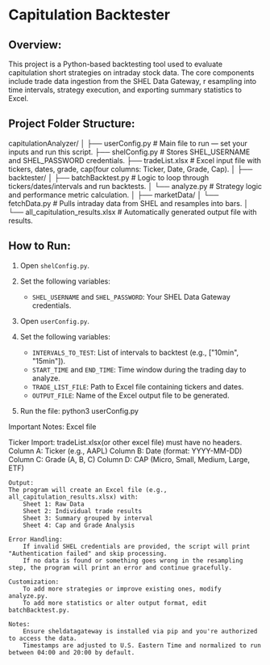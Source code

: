 Capitulation Backtester
==========================

Overview:
----------  
This project is a Python-based backtesting tool used to evaluate capitulation short strategies on intraday stock data. The core components include trade data ingestion from the SHEL Data Gateway, r
esampling into time intervals, strategy execution, and exporting summary statistics to Excel.

Project Folder Structure:
--------------------------
capitulationAnalyzer/
│
├── userConfig.py              # Main file to run — set your inputs and run this script.
├── shelConfig.py              # Stores SHEL_USERNAME and SHEL_PASSWORD credentials.
├── tradeList.xlsx             # Excel input file with tickers, dates, grade, cap(four columns: Ticker, Date, Grade, Cap).
│
├── backtester/
│   ├── batchBacktest.py       # Logic to loop through tickers/dates/intervals and run backtests.
│   └── analyze.py             # Strategy logic and performance metric calculation.
│
├── marketData/
│   └── fetchData.py           # Pulls intraday data from SHEL and resamples into bars.
│
└── all_capitulation_results.xlsx   # Automatically generated output file with results.

How to Run:
------------
1. Open `shelConfig.py`.
2. Set the following variables:
   - `SHEL_USERNAME` and `SHEL_PASSWORD`: Your SHEL Data Gateway credentials.

3. Open `userConfig.py`.
4. Set the following variables:
   - `INTERVALS_TO_TEST`: List of intervals to backtest (e.g., ["10min", "15min"]).
   - `START_TIME` and `END_TIME`: Time window during the trading day to analyze.
   - `TRADE_LIST_FILE`: Path to Excel file containing tickers and dates.
   - `OUTPUT_FILE`: Name of the Excel output file to be generated.

3. Run the file:
   python3 userConfig.py

Important Notes: Excel file 

Ticker Import: tradeList.xlsx(or other excel file) must have no headers.
        Column A: Ticker (e.g., AAPL)
        Column B: Date (format: YYYY-MM-DD)
        Column C: Grade (A, B, C)
        Column D: CAP (Micro, Small, Medium, Large, ETF)

    Output:
    The program will create an Excel file (e.g., all_capitulation_results.xlsx) with:
        Sheet 1: Raw Data
        Sheet 2: Individual trade results
        Sheet 3: Summary grouped by interval
        Sheet 4: Cap and Grade Analysis

    Error Handling:
        If invalid SHEL credentials are provided, the script will print "Authentication failed" and skip processing.
        If no data is found or something goes wrong in the resampling step, the program will print an error and continue gracefully.

    Customization:
        To add more strategies or improve existing ones, modify analyze.py.
        To add more statistics or alter output format, edit batchBacktest.py.

    Notes:
        Ensure sheldatagateway is installed via pip and you're authorized to access the data.
        Timestamps are adjusted to U.S. Eastern Time and normalized to run between 04:00 and 20:00 by default.
